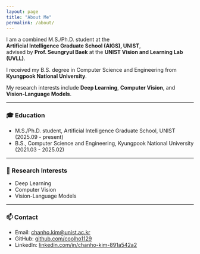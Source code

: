 ```yaml
---
layout: page
title: "About Me"
permalink: /about/
---
```


I am a combined M.S./Ph.D. student at the  
**Artificial Intelligence Graduate School (AIGS), UNIST**,  
advised by **Prof. Seungryul Baek** at the **UNIST Vision and Learning Lab (UVLL)**.

I received my B.S. degree in Computer Science and Engineering from **Kyungpook National University**.

My research interests include **Deep Learning**, **Computer Vision**, and **Vision-Language Models**.

---

### 🎓 Education
- M.S./Ph.D. student, Artificial Intelligence Graduate School, UNIST    (2025.09 - present)
- B.S., Computer Science and Engineering, Kyungpook National University (2021.03 - 2025.02)

---

### 🔬 Research Interests
- Deep Learning  
- Computer Vision  
- Vision-Language Models

---

### 📫 Contact
- Email: chanho.kim@unist.ac.kr  
- GitHub: [github.com/coolho1129](https://github.com/coolho1129)  
- LinkedIn: [linkedin.com/in/chanho-kim-891a542a2](https://www.linkedin.com/in/chanho-kim-891a542a2)
